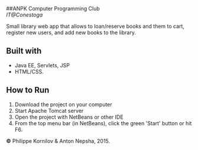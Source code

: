 ##ANPK Computer Programming Club<br>*IT@Conestoga*

Small library web app that allows to loan/reserve books and them to cart, register new users, and add new books to the library.

Built with
----------
* Java EE, Servlets, JSP
* HTML/CSS.

How to Run
------------
 1. Download the project on your computer
 2. Start Apache Tomcat server
 3. Open the project with NetBeans or other IDE
 4. From the top menu bar (in NetBeans), click the green 'Start' button or hit F6.

**&copy;** Philippe Kornilov & Anton Nepsha, 2015.
